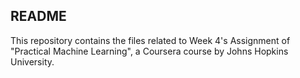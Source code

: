 ## README

This repository contains the files related to Week 4's Assignment of "Practical Machine Learning", a Coursera course by Johns Hopkins University.
